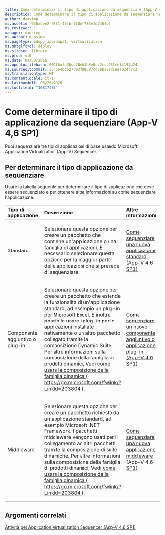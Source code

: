 ```yaml
---
title: Come determinare il tipo di applicazione da sequenziare (App-V 4,6 SP1)
description: Come determinare il tipo di applicazione da sequenziare (App-V 4,6 SP1)
author: dansimp
ms.assetid: 936abee2-98f1-45fb-9f0d-786e1d7464b1
ms.reviewer: ''
manager: dansimp
ms.author: dansimp
ms.pagetype: mdop, appcompat, virtualization
ms.mktglfcycl: deploy
ms.sitesec: library
ms.prod: w10
ms.date: 08/30/2016
ms.openlocfilehash: 001f6afa36ca28eb1b8e0cc2ccc161cef4194d24
ms.sourcegitcommit: 354664bc527d93f80687cd2eba70d1eea024c7c3
ms.translationtype: MT
ms.contentlocale: it-IT
ms.lasthandoff: 06/26/2020
ms.locfileid: "10817486"
---
```

# Come determinare il tipo di applicazione da sequenziare (App-V 4,6 SP1)


Puoi sequenziare tre tipi di applicazioni di base usando Microsoft Application Virtualization (App-V) Sequencer.

## Per determinare il tipo di applicazione da sequenziare


Usare la tabella seguente per determinare il tipo di applicazione che deve essere sequenziato e per ottenere altre informazioni su come sequenziare l'applicazione.

<table>
<colgroup>
<col width="33%" />
<col width="33%" />
<col width="33%" />
</colgroup>
<thead>
<tr class="header">
<th align="left">Tipo di applicazione</th>
<th align="left">Descrizione</th>
<th align="left">Altre informazioni</th>
</tr>
</thead>
<tbody>
<tr class="odd">
<td align="left"><p>Standard</p></td>
<td align="left"><p>Selezionare questa opzione per creare un pacchetto che contiene un'applicazione o una famiglia di applicazioni. È necessario selezionare questa opzione per la maggior parte delle applicazioni che si prevede di sequenziare.</p></td>
<td align="left"><p><a href="how-to-sequence-a-new-standard-application--app-v-46-sp1-.md" data-raw-source="[How to Sequence a New Standard Application (App-V 4.6 SP1)](how-to-sequence-a-new-standard-application--app-v-46-sp1-.md)">Come sequenziare una nuova applicazione standard (App-V 4.6 SP1)</a></p></td>
</tr>
<tr class="even">
<td align="left"><p>Componente aggiuntivo o plug-in</p></td>
<td align="left"><p>Selezionare questa opzione per creare un pacchetto che estende la funzionalità di un'applicazione standard, ad esempio un plug-in per Microsoft Excel. È inoltre possibile usare i plug-in per le applicazioni installate nativamente o un altro pacchetto collegato tramite la composizione Dynamic Suite. Per altre informazioni sulla composizione della famiglia di prodotti dinamici, Vedi <a href="https://go.microsoft.com/fwlink/?LinkId=203804" data-raw-source="[How To Use Dynamic Suite Composition](https://go.microsoft.com/fwlink/?LinkId=203804)"> come usare la composizione della famiglia dinamica </a> ( <a href="https://go.microsoft.com/fwlink/?LinkId=203804" data-raw-source="https://go.microsoft.com/fwlink/?LinkId=203804"> https://go.microsoft.com/fwlink/?LinkId=203804 </a> ).</p></td>
<td align="left"><p><a href="how-to-sequence-a-new-add-on-or-plug-in-application--app-v-46-sp1-.md" data-raw-source="[How to Sequence a New Add-on or Plug-in Application (App-V 4.6 SP1)](how-to-sequence-a-new-add-on-or-plug-in-application--app-v-46-sp1-.md)">Come sequenziare un nuovo componente aggiuntivo o applicazione plug-in (App-V 4.6 SP1)</a></p></td>
</tr>
<tr class="odd">
<td align="left"><p>Middleware</p></td>
<td align="left"><p>Selezionare questa opzione per creare un pacchetto richiesto da un'applicazione standard, ad esempio Microsoft .NET Framework. I pacchetti middleware vengono usati per il collegamento ad altri pacchetti tramite la composizione di suite dinamiche. Per altre informazioni sulla composizione della famiglia di prodotti dinamici, Vedi <a href="https://go.microsoft.com/fwlink/?LinkId=203804" data-raw-source="[How To Use Dynamic Suite Composition](https://go.microsoft.com/fwlink/?LinkId=203804)"> come usare la composizione della famiglia dinamica </a> ( <a href="https://go.microsoft.com/fwlink/?LinkId=203804" data-raw-source="https://go.microsoft.com/fwlink/?LinkId=203804"> https://go.microsoft.com/fwlink/?LinkId=203804 </a> ).</p></td>
<td align="left"><p><a href="how-to-sequence-a-new-middleware-application--app-v-46-sp1-.md" data-raw-source="[How to Sequence a New Middleware Application (App-V 4.6 SP1)](how-to-sequence-a-new-middleware-application--app-v-46-sp1-.md)">Come sequenziare una nuova applicazione middleware (App-V 4.6 SP1)</a></p></td>
</tr>
</tbody>
</table>

 

## Argomenti correlati


[Attività per Application Virtualization Sequencer (App-V 4.6 SP1)](tasks-for-the-application-virtualization-sequencer--app-v-46-sp1-.md)

 

 





